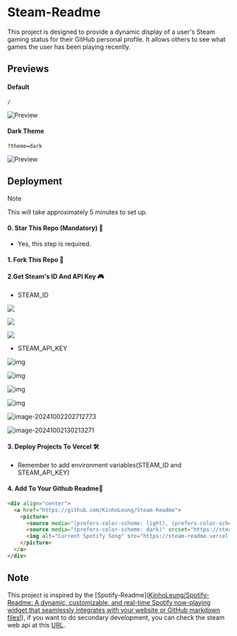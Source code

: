 # Steam-Readme

This project is designed to provide a dynamic display of a user's Steam gaming status for their GitHub personal profile. It allows others to see what games the user has been playing recently.

## Previews

#### Default

```
/
```

![Preview](https://steam-readme.vercel.app)

#### Dark Theme

```
?theme=dark
```

![Preview](https://steam-readme.vercel.app?theme=dark)

## Deployment

> [!NOTE]
> This will take approximately 5 minutes to set up.

#### 0. Star This Repo (Mandatory) 🌟

- Yes, this step is required.

#### 1. Fork This Repo 🍴

#### 2.Get Steam's ID And API Key 🎮

- STEAM_ID

![](https://images.oathblade.com/images/2024/10/02/cd428b79675bd197765f74365b97538f.webp)

![](https://images.oathblade.com/images/2024/10/02/c6b3df189d3a0c38a49bdaaa17fa72ef.webp)

![](https://static.dingtalk.com/media/lQLPKGmAknBdk7_NBcbNCgCwxHnNLXj9PsgG48FOoJ_5AA_2560_1478.png)

- STEAM_API_KEY

![img](https://static.dingtalk.com/media/lALPM5VwH1V-WKLNBcbNCgA_2560_1478.png)

![img](https://static.dingtalk.com/media/lALPM4rHo2cqED7NBcbNCgA_2560_1478.png)

![img](https://static.dingtalk.com/media/lALPM5yLHJ8LXHnNBcbNCgA_2560_1478.png)

![img](https://static.dingtalk.com/media/lALPM4AfJ3jWhLjNBcbNCgA_2560_1478.png)

![image-20241002202712773](https://images.oathblade.com/images/2024/10/02/9b4b5746e7b3ebc49500b33523816903.webp)

![image-20241002130213271](https://images.oathblade.com/images/2024/10/02/eca3688d3af3ae99df686ac7f2c38f65.webp)

#### 3. Deploy Projects To Vercel 🛠️

- Remember to add environment variables(STEAM_ID and STEAM_API_KEY)

#### 4. Add To Your Github  Readme🚀

```html
<div align="center">
  <a href="https://github.com/KinhoLeung/Steam-Readme">
    <picture>
      <source media="(prefers-color-scheme: light), (prefers-color-scheme: no-preference)" srcset="https://steam-readme.vercel.app?theme=light" />
      <source media="(prefers-color-scheme: dark)" srcset="https://steam-readme.vercel.app?theme=dark" />
      <img alt="Current Spotify Song" src="https://steam-readme.vercel.app?theme=light" /> 
    </picture>
  </a>
</div>
```

## Note

This project is inspired by the [Spotify-Readme]([KinhoLeung/Spotify-Readme: A dynamic, customizable, and real-time Spotify now-playing widget that seamlessly integrates with your website or GitHub markdown files!](https://github.com/KinhoLeung/Spotify-Readme)), if you want to do secondary development, you can check the steam web api at this [URL](https://steamapi.xpaw.me/#IPlayerService).